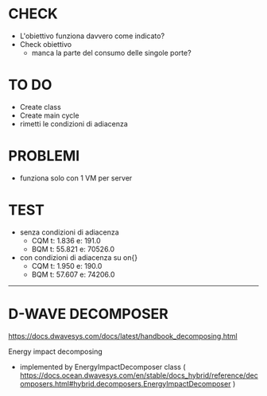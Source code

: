# CHECK
- L'obiettivo funziona davvero come indicato?
- Check obiettivo
  - manca la parte del consumo delle singole porte?

# TO DO
- Create class
- Create main cycle
- rimetti le condizioni di adiacenza


# PROBLEMI
- funziona solo con 1 VM per server


# TEST
- senza condizioni di adiacenza 
    - CQM   t: 1.836      e: 191.0
    - BQM   t: 55.821     e: 70526.0
- con condizioni di adiacenza su on{}
    - CQM   t: 1.950      e: 190.0
    - BQM   t: 57.607     e: 74206.0

---------------------------------------------------------

# D-WAVE DECOMPOSER
https://docs.dwavesys.com/docs/latest/handbook_decomposing.html

Energy impact decomposing
- implemented by EnergyImpactDecomposer class ( https://docs.ocean.dwavesys.com/en/stable/docs_hybrid/reference/decomposers.html#hybrid.decomposers.EnergyImpactDecomposer )